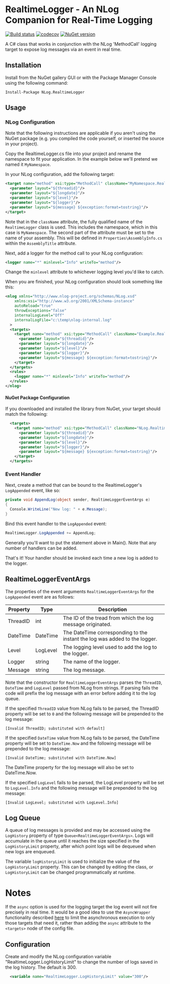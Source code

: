 # RealtimeLogger - An NLog Companion for Real-Time Logging

[![Build status](https://ci.appveyor.com/api/projects/status/f0600g4uqusbkvah?svg=true)](https://ci.appveyor.com/project/jpdillingham/realtimelogger)
[![codecov](https://codecov.io/gh/jpdillingham/RealtimeLogger/branch/master/graph/badge.svg)](https://codecov.io/gh/jpdillingham/RealtimeLogger)
[![NuGet version](https://badge.fury.io/nu/NLog.RealtimeLogger.svg)](https://badge.fury.io/nu/NLog.RealtimeLogger)

A C# class that works in conjunction with the NLog 'MethodCall' logging target to expose log messages via an event in real time.  

## Installation

Install from the NuGet gallery GUI or with the Package Manager Console using the following command:

```Install-Package NLog.RealtimeLogger```

## Usage

### NLog Configuration

Note that the following instructions are applicable if you aren't using the NuGet package (e.g. you compiled the code yourself, or inserted the source in your project).

Copy the RealtimeLogger.cs file into your project and rename the namespace to fit your application.  In the example below we'll pretend we named it ```MyNamespace```.

In your NLog configuration, add the following target:

```xml
<target name="method" xsi:type="MethodCall" className="MyNamespace.RealtimeLogger, MyNamespace" methodName="AppendLog">
  <parameter layout="${threadid}"/>
  <parameter layout="${longdate}"/>
  <parameter layout="${level}"/>
  <parameter layout="${logger}"/>
  <parameter layout="${message} ${exception:format=tostring}"/>
</target>
```

Note that in the ```className``` attribute, the fully qualified name of the ```RealtimeLogger``` class is used.  This includes the namespace, which in this case is ```MyNamespace```.  The second part of the attribute must be set to the name of your assembly.  This will be defined in ```Properties\AssemblyInfo.cs``` within the ```AssemblyTitle``` attribute.

Next, add a logger for the method call to your NLog configuration:

```xml
<logger name="*" minlevel="Info" writeTo="method"/>
```

Change the ```minlevel``` attribute to whichever logging level you'd like to catch.

When you are finished, your NLog configuration should look something like this:

```xml
<nlog xmlns="http://www.nlog-project.org/schemas/NLog.xsd" 
    xmlns:xsi="http://www.w3.org/2001/XMLSchema-instance" 
    autoReload="true" 
    throwExceptions="false" 
    internalLogLevel="Off" 
    internalLogFile="c:\temp\nlog-internal.log"
  >
  <targets>
    <target name="method" xsi:type="MethodCall" className="Example.RealtimeLogger, Example" methodName="AppendLog">
	  <parameter layout="${threadid}"/>
      <parameter layout="${longdate}"/>
      <parameter layout="${level}"/>
      <parameter layout="${logger}"/>
      <parameter layout="${message} ${exception:format=tostring}"/>
    </target>
  </targets>
  <rules>
    <logger name="*" minlevel="Info" writeTo="method"/>
  </rules>
</nlog>
```
#### NuGet Package Configuration

If you downloaded and installed the library from NuGet, your target should match the following:

```xml
  <targets>
    <target name="method" xsi:type="MethodCall" className="NLog.RealtimeLogger.RealtimeLogger, NLog.RealtimeLogger" methodName="AppendLog">
	  <parameter layout="${threadid}"/>
      <parameter layout="${longdate}"/>
      <parameter layout="${level}"/>
      <parameter layout="${logger}"/>
      <parameter layout="${message} ${exception:format=tostring}"/>
    </target>
  </targets>
```

### Event Handler

Next, create a method that can be bound to the RealtimeLogger's ```LogAppended``` event, like so:

```c#
private void AppendLog(object sender, RealtimeLoggerEventArgs e)
{
  Console.WriteLine("New log: " + e.Message);
}
```

Bind this event handler to the ```LogAppended``` event:

```c#
RealtimeLogger.LogAppended += AppendLog;
```

Generally you'll want to put the statement above in Main().  Note that any number of handlers can be added.

That's it!  Your handler should be invoked each time a new log is added to the logger.

## RealtimeLoggerEventArgs

The properties of the event arguments ```RealtimeLoggerEventArgs``` for the ```LogAppended``` event are as follows:

Property | Type | Description
--- | --- | ---
ThreadID | int | The ID of the tread from which the log message originated.
DateTime | DateTime | The DateTime corresponding to the instant the log was added to the logger.
Level | LogLevel | The logging level used to add the log to the logger.
Logger | string | The name of the logger.
Message | string | The log message.

Note that the constructor for ```RealtimeLoggerEventArgs``` parses the ```ThreadID```, ```DateTime``` and ```LogLevel``` passed from NLog from strings.  If parsing fails the code will prefix the log message with an error before adding it to the log queue.

If the specified ```ThreadID``` value from NLog fails to be parsed, the ThreadID property will be set to ```0``` and the following message will be prepended to the log message:

```[Invalid ThreadID; substituted with default]```

If the specified ```DateTime``` value from NLog fails to be parsed, the DateTime property will be set to ```DateTime.Now``` and the following message will be prepended to the log message:

```[Invalid DateTime; substituted with DateTime.Now]```

The DateTime property for the log message will also be set to DateTime.Now.

If the specified ```LogLevel``` fails to be parsed, the LogLevel property will be set to ```LogLevel.Info``` and the following message will be prepended to the log message:

```[Invalid LogLevel; substituted with LogLevel.Info]```

## Log Queue

A queue of log messages is provided and may be accessed using the ```LogHistory``` property of type ```Queue<RealtimeLoggerEventArgs>```.  Logs will accumulate in the queue until it reaches the size specified in the ```LogHistoryLimit``` property, after which point logs will be dequeued when new logs are enqueued.

The variable ```logHistoryLimit``` is used to initialize the value of the ```LogHistoryLimit``` property.  This can be changed by editing the class, or ```LogHistoryLimit``` can be changed programmatically at runtime.

# Notes

If the ```async``` option is used for the logging target the log event will not fire precisely in real time.  It would be a good idea to use the ```AsyncWrapper``` functionality described [here](https://github.com/nlog/NLog/wiki/AsyncWrapper-target) to limit the asynchronous execution to only those targets that need it, rather than adding the ```async``` attribute to the ```<targets>``` node of the config file.

## Configuration

Create and modify the NLog configuration variable "RealtimeLogger.LogHistoryLimit" to change the number of logs saved in the log history.  The default is 300.

```xml
  <variable name="RealtimeLogger.LogHistoryLimit" value="300"/>
```
